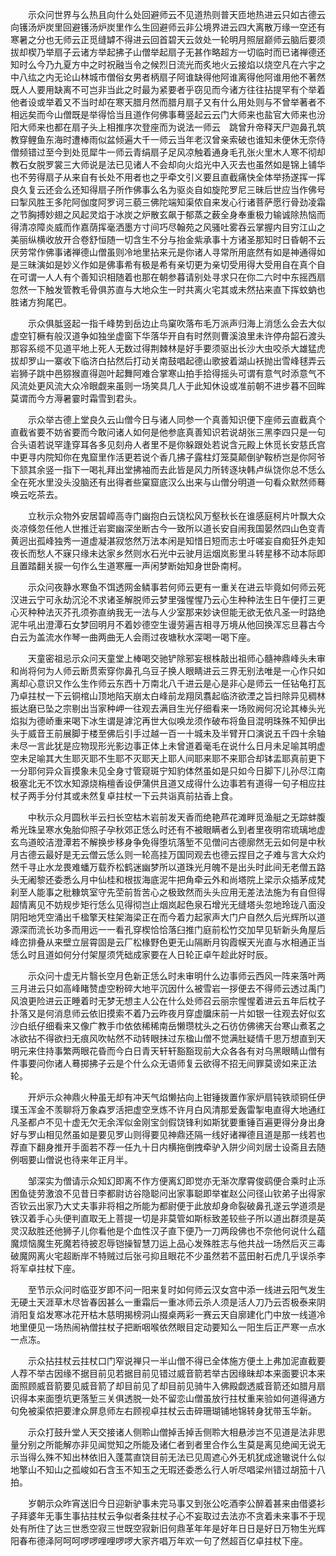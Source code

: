 <!-- { "loadSidebar": true } -->
　　示众问世界与么热且向什么处回避师云不见道热则普天匝地热进云只如古德云向镬汤炉炭里回避镬汤炉炭里作么生回避师云非公境界进云四大离散万缘一空还有寒暑之分也无师云正觅缝罅不得进云回首碧天云敛处一轮明月照层巅师云脑后要须拔却楔乃举扇子云诸方举起拂子山僧举起扇子无甚作略超方一切临时而已诸禅德还知时么今乃九夏方中之时祝融当令之候烈日流光而炙地火云接焰以烧空凡在六宇之中八纮之内无论山林城市僧俗女男者柄扇子阿谁缺得他阿谁离得他阿谁用他不著然既人人要用缺离不可岂非当此之时最为紧要者乎窃见而今诸方往往拈提罕有个举着他者设或举着又不当时却在寒天腊月然而腊月扇子又有什么用处则与不曾举著者不相远矣而今山僧既是举得恰当且道作何佛事蓦竖起云云门大师来也盐官大师来也汾阳大师来也都在扇子头上相推序次登座而为说法一师云　跳曾升帝释天尸迦鼻孔筑教穿鲤鱼东海时遭棒雨似盆倾遍大千一师云当年老汉曾亲索破也谁知未便休无奈侍僧频错过至今到处觅犀牛一师云青绢扇子足风凉触着通身毛孔张火里木人寒不彻却教石女脱罗裳三大师说是法已见诸人不会却向火焰光中入灭去也虽然如是锦上铺华也不劳得扇子从来自有长处不用者也之乎牵文引义要且直截痛快全体举扬遂挥一挥良久复云还会么还知得扇子所作佛事么名为驱炎自如旋陀罗尼三昧后世应当作佛号曰掣风胜王多陀阿伽度阿罗诃三藐三佛陀端知渠侬自来发心行诸菩萨愿行骨劲凌霜之节胸搏妙翅之风起灵焰于冰炭之炉散玄飙于郁蒸之薮全身奉重极力输诚除热恼而得清凉障炎威而作嘉荫挥毫洒墨方寸间巧尽翰苑之风骚吐雾吞云掌握内目穷江山之美丽纵横收放开合卷舒恒随一切含生不分与抬金紫承事十方诸圣那知时日昏朝不云厌劳常作佛事诸禅德山僧虽则冷地里拈来元是你诸人寻常所用底然有如是神通得如是三昧演如是妙义作如是佛事希有极是希有亲切更为亲切受用得大受用自在真个自在可谓一人人有个善知识相随着也那在朝参暮请别处寻求只在你二六时中东摇西扇忽然一下触发管教毛骨俱苏直与大地众生一时共离火宅其或未然拈来直下挥蚊蚋也胜诸方狗尾巴。

　　示众俱胝竖起一指千峰势到岳边止鸟窠吹落布毛万派声归海上消恁么会去大似虚空钉橛有般汉道争如独坐虚窗下华落华开自有时然则曹溪浪里未许停舟韶石渡头那容系缆不见道平地上死人无数过得荆棘林是好手要须驱出长沙大虫咬杀大雄猛虎拔却罗山一寨收下临济白拈然后打动关南鼓唱起德山歌披着湖山袄抛出雪峰毬弄云岩狮子跳中邑猕猴直得迦叶起舞阿难合掌寒山拍手拾得摇头可谓有意气时添意气不风流处更风流大众冷眼觑来虽则一场笑具几人于此知休设或准前朝不进步暮不回眸莫谓而今方溽暑霎时霜雪到君头。

　　示众举古德上堂良久云山僧今日与诸人同参一个真善知识便下座师云直截真个直截省要不妨省要而今敢问诸人如何是他参底真善知识若说胡张三黑李四只是一句合头语若说罕逢穿耳各多见刻舟人者里不是你躲跟处若说含元殿上休觅长安慈氏宫中更寻内院知你在鬼窟里作活更若说个香几拂子露柱灯笼莫颠倒驴鞍桥岂是你阿爷下颔其余竖一指下一喝礼拜出堂拂袖而去此皆是风力所转逐块韩卢纵饶你总不恁么全在死水里没头没脑还有出得者些窠窟底汉么出来与山僧分明道一句看众默然师蓦唤云吃茶去。

　　立秋示众物外安居碧嶂高寺门幽抱白云饶松风万壑秋长在谁感庭柯片叶飘大众炎凉倏忽任他人世推迁岩窦幽深坐断古今一致所以道长安自闹我国晏然四山色变青黄迥出孤峰独秀一道虚凝湛寂悠然万法本闲是知惜日短而志士吁嗟妄自痴狂外走知夜长而愁人不寐只缘未达家乡然则水石光中云驶月运烟岚影里斗转星移不动本际即且置踏翻关捩一句作么生道寒雁一声闲梦断始知身世卧南柯。

　　示众问夜静水寒鱼不饵透网金鳞事若何师云更有一重关在进云毕竟如何师云死汉进云宁可永劫沉沦不求诸圣解脱师云梦里强惺惺乃云心生种种法生日午便打三更心灭种种法灭芥孔须弥直纳我无一法与人少室那来妙诀但能无欲无依凡圣一时路绝泥牛吼出澄潭石女梦回明月不着妙德空生谩劳遍吉相寻万境从他回换浑忘旦暮古今白云为盖流水作琴一曲两曲无人会雨过夜塘秋水深喝一喝下座。

　　天童密祖忌示众问天童堂上棒喝交驰铲除邪妄根株敲出祖师心髓神鼎峰头未审和尚将何为人师云断贯索穿你鼻孔乌豆子换人眼睛进云三界无别法唯是一心作只如离却心意识又作么生作师云东西十万南北八千进云是心是非心是师云一任钻龟打瓦乃卓拄杖一下云铜棺山顶地陷天崩太白峰前龙翔凤翥起临济欲湮之旨扫除异见稠林振达磨已坠之宗剔出当家种岬一往观去满目生光仔细看来一场败阙何况论其棒头光焰拟为德峤重来喝下冰生谓是滹沱再世大似唤龙须作破布将鱼目混明珠殊不知伊出头于威音王前展脚于楼至佛后引手过越一百一十城未及半臂开口演说五千四十余轴未尽一言此犹是应物现形光影边事正体上未曾道着毫毛在说什么日月未足喻其明虚空未足喻其大生耶灭耶不生耶不灭耶天上耶人间耶来耶不来耶合却钵盂耶真前更下一分耶何异众盲摸象未见全身寸管窥斑宁知豹体然虽如是只如今日脚下儿孙尽江南极塞北无不饮水知源烧栴檀香设伊蒲供且道又成得什么边事若有道得一句子相应拄杖子两手分付其或未然复卓拄杖一下云共诣真前拈香上食。

　　中秋示众月圆秋半云扫长空枯木岩前发天香而绝艳芦花滩畔觅渔艇之无踪蚌腹希光珠呈寒水兔胎仰照子孕秋郊正恁么时还有不被眼瞒者么到者里夜明帘琉璃地虚玄鸟道皎洁澄潭若不解换步移身争免得堕坑落堑不见僧问古德廓然无云如何是中秋月古德云最好是无云僧云恁么则一轮高挂万国同观去也德云捏目之子难与言大众灼然千寻止水龙畏难蟠万载乔松鹤迷幽梦所以道珠光月魄不是出头时此间无老僧五路头无阇黎还委悉么月中仙桂和根拔海底泥牛把角牵云外和尚塔院上梁示众插茅成梵刹至人能事之秕糠筑室守先茔前哲苦心之极致然而头头应用无差法法施为有自但得超情离见不妨规步矩行恁么见得彻岂止烟岚起色泉石增光无缝塔头忽地玲珑八面没阴阳地凭空涌出千楹擎天柱架海梁正在而今着力起家声大门户自然久后光辉所以道源深而流长功多而用远一一看孔穿楔恰恰落臼推门庭前松竹交加早见斩新头角屋后峰峦排叠从来壁立层霄固是云厂松椽野色更无山隔断月钩霞幙天光直与水相通正当恁么时且道如何分付架屋须凭础成家要在人日轮正卓午趁此好时辰。

　　示众问十虚无片翳长空月色新正恁么时未审明什么边事师云西风一阵来落叶两三月进云只如高峰睹赞虚空粉碎大地平沉因什么被雪岩一拶便去不得师云透过禹门风浪更险进云正睡着时无梦无想主人公在什么处师召云丽宗惺惺着进云五年后枕子扑落又是何消息师云依旧摸索不着乃云昨夜月穿虚牖床前一片如银一往观去好似玄沙白纸仔细看来又像广教手巾依依稀稀南岳懒瓒枕头之石彷仿佛彿天台寒山煮茗之冰欲拈不得欲扫无痕风吹帖然不动转眼抹过东楹山僧不觉满肚疑情千思万想直到天明元来住持事繁两眼花昏而今白日青天轩轩豁豁现前大众各各有对乌黑眼睛山僧有件事要问你诸人蓦掷拂子云是个什么众无语师复云欲得不招无间罪莫谤如来正法轮。

　　开炉示众神鼎火种虽无却有冲天气焰懒拈向上钳锤拨置作家炉扇钝铁顽铜任伊璞玉浑金不羡聊将万象森罗活把虚空烹炼不许月白风清那爱轰雷掣电直得大地通红凡圣都卢不见十虚无欠无余浑似金刚宝剑假饶锋利如斯犹要重锤百遍更得分身出身好与罗山相见然虽如是要见罗山则得要见神鼎还隔一线好诸禅德且道是那一线若也荐直下翻身推开手面若不荐一任九十日内横拖倒拽牵驴入阱少间刘居士设斋且去随例咽要山僧说也待来年正月半。

　　邹深实为僧请示众知幻即离不作方便离幻即觉亦无渐次摩霄俊鹞便合乘时止泺困鱼徒劳激浪不见昔日李都尉访谷隐聪问出家事聪即举崔赵公问径山钦弟子出得家否钦云出家乃大丈夫事非将相之所能为都尉便于此放却身命裂破鼻孔遂云学道须是铁汉着手心头便判直取无上菩提一切是非莫管如斯标致差较些子所以道出群须是英灵汉敌胜还他狮子儿你看他是个血性汉子直下便乃一刀两段佛也不奈他何说什么蕴魔烦恼魔生死魔若待披忍辱铠操智慧刀运上品心发殊胜志与他共战一场然后灭三毒破魔网离火宅超断岸不特贼过后张弓抑且眼花不少虽然若不蓝田射石虎几乎误杀李将军卓拄杖下座。

　　至节示众问时临亚岁即不问一阳来复时如何师云汉女宫中添一线进云阳气发生无硬土天涯草木尽皆春因甚么一重霜后一重冰师云杀人须是活人刀乃云否极泰来阴消阳复焰发寒冰花开枯木慈明揭榜洞山掇桌两彩一赛云天自廓建化门中放一线道冷地里便见一场热闹衲僧拄杖子把断咽喉依然眼目定动要知么一阳生后正严寒一点水一点冻。

　　示众拈拄杖云拄杖口门窄说禅只一半山僧不得已全体施方便土上弗加泥直截要人荐不举古因缘不据目前见若据目前见错过威音箭若举古因缘昧却本来面要识本来面照顾威音箭要见威音箭了却目前见了却目前见骑牛入佛殿觑透威音箭还如腊月扇识得本来面堕坑更落堑三关俱透脱一处不留恋山僧虽放行拄杖重来验如何道得通方句免被渠侬把要津众屏息师左右顾视卓拄杖云击碎珊瑚铺地锦转身犹带玉华新。

　　示众打鼓升堂人天交接诸人侧聆山僧掉舌掉舌侧聆大相悬涉岂不见道是法非思量分别之所能解亦非见闻觉知之所能及诸仁者到者里合作么生莫是离见绝闻无说无示当得么殊不知出林依旧入蓬蒿直饶目前无法已见周遮心外无机犹成途辙说什么似地擎山不知山之孤峻如石含玉不知玉之无瑕还委悉么行人听尽唱梁州错过胡笳十八拍。

　　岁朝示众昨宵送旧今日迎新驴事未完马事又到张公吃酒李公醉着甚来由借婆衫子拜婆年无事生事拈拄杖云争似者条拄杖子心不妄取过去法亦不贪着未来事不于现处有所住了达三世悉空寂三世既空寂新旧何鼎革年年是好年日日是好日万物生光辉阳春布德泽阿呵呵啰啰哩哩啰啰大家齐唱万年欢一句了然超百亿卓拄杖下座。

